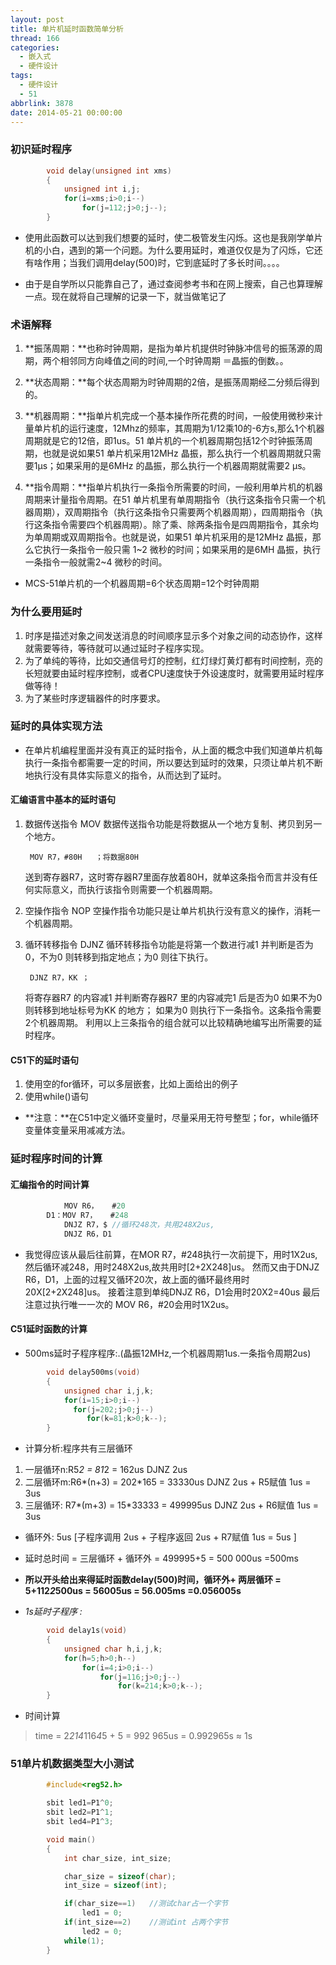 ```yaml
---
layout: post
title: 单片机延时函数简单分析
thread: 166
categories:
  - 嵌入式
  - 硬件设计
tags:
  - 硬件设计
  - 51
abbrlink: 3878
date: 2014-05-21 00:00:00
---
```


### 初识延时程序

``` C
		void delay(unsigned int xms)
		{
		  	unsigned int i,j;
		  	for(i=xms;i>0;i--)
		    	for(j=112;j>0;j--);
		}
```

* 使用此函数可以达到我们想要的延时，使二极管发生闪烁。这也是我刚学单片机的小白，遇到的第一个问题。为什么要用延时，难道仅仅是为了闪烁，它还有啥作用；当我们调用delay(500)时，它到底延时了多长时间。。。。
<!--more-->
* 由于是自学所以只能靠自己了，通过查阅参考书和在网上搜索，自己也算理解一点。现在就将自己理解的记录一下，就当做笔记了


### 术语解释

1. **振荡周期：**也称时钟周期，是指为单片机提供时钟脉冲信号的振荡源的周期，两个相邻同方向峰值之间的时间,一个时钟周期 ＝晶振的倒数。。

2. **状态周期：**每个状态周期为时钟周期的2倍，是振荡周期经二分频后得到的。

3. **机器周期：**指单片机完成一个基本操作所花费的时间，一般使用微秒来计量单片机的运行速度，12Mhz的频率，其周期为1/12乘10的-6方s,那么1个机器周期就是它的12倍，即1us。51 单片机的一个机器周期包括12个时钟振荡周期，也就是说如果51 单片机采用12MHz 晶振，那么执行一个机器周期就只需要1μs；如果采用的是6MHz 的晶振，那么执行一个机器周期就需要2 μs。

4. **指令周期：**指单片机执行一条指令所需要的时间，一般利用单片机的机器周期来计量指令周期。在51 单片机里有单周期指令（执行这条指令只需一个机器周期），双周期指令（执行这条指令只需要两个机器周期），四周期指令（执行这条指令需要四个机器周期）。除了乘、除两条指令是四周期指令，其余均为单周期或双周期指令。也就是说，如果51 单片机采用的是12MHz 晶振，那么它执行一条指令一般只需
1~2 微秒的时间；如果采用的是6MH 晶振，执行一条指令一般就需2~4 微秒的时间。

* MCS-51单片机的一个机器周期=6个状态周期=12个时钟周期

### 为什么要用延时

1. 时序是描述对象之间发送消息的时间顺序显示多个对象之间的动态协作，这样就需要等待，等待就可以通过延时子程序实现。
2. 为了单纯的等待，比如交通信号灯的控制，红灯绿灯黄灯都有时间控制，亮的长短就要由延时程序控制，或者CPU速度快于外设速度时，就需要用延时程序做等待！
3. 为了某些时序逻辑器件的时序要求。

### 延时的具体实现方法

* 在单片机编程里面并没有真正的延时指令，从上面的概念中我们知道单片机每执行一条指令都需要一定的时间，所以要达到延时的效果，只须让单片机不断地执行没有具体实际意义的指令，从而达到了延时。

#### 汇编语言中基本的延时语句

1. 数据传送指令 MOV
   数据传送指令功能是将数据从一个地方复制、拷贝到另一个地方。

		MOV R7，#80H   ；将数据80H

   送到寄存器R7，这时寄存器R7里面存放着80H，就单这条指令而言并没有任何实际意义，而执行该指令则需要一个机器周期。
2. 空操作指令 NOP
   空操作指令功能只是让单片机执行没有意义的操作，消耗一个机器周期。
3. 循环转移指令 DJNZ
   循环转移指令功能是将第一个数进行减1 并判断是否为0，不为0 则转移到指定地点；为0 则往下执行。

		DJNZ R7，KK ；

   将寄存器R7 的内容减1 并判断寄存器R7 里的内容减完1 后是否为0
   如果不为0 则转移到地址标号为KK 的地方；
   如果为0 则执行下一条指令。这条指令需要2个机器周期。
   利用以上三条指令的组合就可以比较精确地编写出所需要的延时程序。

#### C51下的延时语句

1. 使用空的for循环，可以多层嵌套，比如上面给出的例子
2. 使用while()语句

* **注意：**在C51中定义循环变量时，尽量采用无符号整型；for，while循环变量体变量采用减减方法。

### 延时程序时间的计算

#### 汇编指令的时间计算

``` C
			MOV R6，   #20
		D1：MOV R7，   #248
        	DNJZ R7，$ //循环248次，共用248X2us,
        	DNJZ R6，D1
```
* 我觉得应该从最后往前算，在MOR R7，#248执行一次前提下，用时1X2us,然后循环减248，用时248X2us,故共用时[2+2X248]us。
然而又由于DNJZ R6，D1，上面的过程又循环20次，故上面的循环最终用时20X[2+2X248]us。
接着注意到单纯DNJZ R6，D1会用时20X2=40us
最后注意过执行唯一一次的  MOV R6，#20会用时1X2us。

#### C51延时函数的计算

* 500ms延时子程序程序:.(晶振12MHz,一个机器周期1us.一条指令周期2us)

``` C
		void delay500ms(void)
		{
		    unsigned char i,j,k;
		    for(i=15;i>0;i--)
		      for(j=202;j>0;j--)
		         for(k=81;k>0;k--);
		}
```
* 计算分析:程序共有三层循环

1. 一层循环n:R5*2 = 81*2 = 162us  DJNZ 2us
2. 二层循环m:R6*(n+3) = 202*165 = 33330us  DJNZ 2us + R5赋值 1us = 3us
3. 三层循环: R7*(m+3) = 15*33333 = 499995us DJNZ 2us + R6赋值 1us = 3us

* 循环外: 5us [子程序调用 2us + 子程序返回 2us + R7赋值 1us = 5us ]
* 延时总时间 = 三层循环 + 循环外 = 499995+5 = 500 000us =500ms

* **所以开头给出来得延时函数delay(500)时间，循环外+ 两层循环 = 5+112*2*500us = 56005us = 56.005ms =0.056005s**

* *1s延时子程序 :*

``` C
		void delay1s(void)
		{
		    unsigned char h,i,j,k;
		    for(h=5;h>0;h--)
		 		for(i=4;i>0;i--)
		    		for(j=116;j>0;j--)
		    			for(k=214;k>0;k--);
		}
```

* 时间计算

>time = 2*214*116*4*5 + 5 = 992 965us = 0.992965s ≈ 1s


### 51单片机数据类型大小测试

``` C
		#include<reg52.h>

		sbit led1=P1^0;
		sbit led2=P1^1;
		sbit led4=P1^3;

		void main()
		{
			int char_size, int_size;

		    char_size = sizeof(char);
			int_size = sizeof(int);

			if(char_size==1)   //测试char占一个字节
				led1 = 0;
			if(int_size==2)    //测试int 占两个字节
				led2 = 0;
		    while(1);
		}
```
